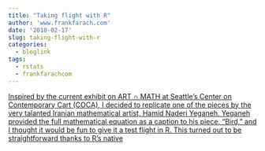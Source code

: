 ```yaml
---
title: "Taking flight with R"
author: 'www.frankfarach.com'
date: '2018-02-17'
slug: taking-flight-with-r
categories:
  - bloglink
tags:
  - rstats
  - frankfarachcom
---
```


[Inspired by the current exhibit on ART ∩ MATH at Seattle’s Center on Contemporary Cart (COCA), I decided to replicate one of the pieces by the very talanted Iranian mathematical artist, Hamid Naderi Yeganeh. Yeganeh provided the full mathematical equation as a caption to his piece, “Bird,” and I thought it would be fun to give it a test flight in R. This turned out to be straightforward thanks to R’s native<i class="fas fa-external-link-alt"></i>](http://www.frankfarach.com/post/taking-flight-with-r/)

